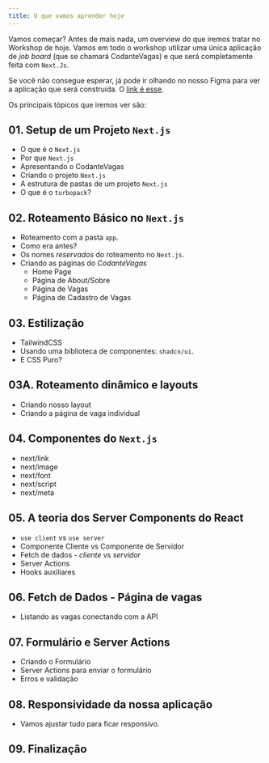 ```yaml
---
title: O que vamos aprender hoje
---
```



Vamos começar? Antes de mais nada, um overview do que iremos tratar no Workshop de hoje. Vamos em todo o workshop utilizar uma única aplicação de *job board* (que se chamará CodanteVagas) e que será completamente feita com `Next.Js`.

Se você não consegue esperar, já pode ir olhando no nosso Figma para ver a aplicação que será construída. O [link é esse](https://www.figma.com/proto/bzOxaC7cA5Y69VnWYAqApP/Next-Intro?node-id=0-1&t=slBzPJ9qdsYMwiyh-1).

Os principais tópicos que iremos ver são:

## 01. Setup de um Projeto `Next.js`

- O que é o `Next.js`
- Por que `Next.js`
- Apresentando o CodanteVagas
- Criando o projeto `Next.js`
- A estrutura de pastas de um projeto `Next.js`
- O que é o `turbopack`?

## 02. Roteamento Básico no `Next.js`

- Roteamento com a pasta `app`.
- Como era antes?
- Os nomes *reservados* do roteamento no `Next.js`.
- Criando as páginas do *CodanteVagas*
  - Home Page
  - Página de About/Sobre
  - Página de Vagas
  - Página de Cadastro de Vagas

## 03. Estilização

- TailwindCSS
- Usando uma biblioteca de componentes: `shadcn/ui`.
- E CSS Puro?

## 03A. Roteamento dinâmico e layouts

- Criando nosso layout
- Criando a página de vaga individual

## 04. Componentes do `Next.js`

- next/link
- next/image
- next/font
- next/script
- next/meta

## 05. A teoria dos Server Components do React

- `use client` vs `use server`
- Componente Cliente vs Componente de Servidor
- Fetch de dados - *cliente* vs *servidor*
- Server Actions
- Hooks auxiliares

## 06. Fetch de Dados - Página de vagas

- Listando as vagas conectando com a API

## 07. Formulário e Server Actions

- Criando o Formulário
- Server Actions para enviar o formulário
- Erros e validação

## 08. Responsividade da nossa aplicação

- Vamos ajustar tudo para ficar responsivo.

## 09. Finalização
